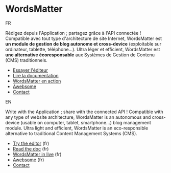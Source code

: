 # WordsMatter

FR

Rédigez depuis l'Application ; partagez grâce à l'API connectée ! Compatible avec tout type d'architecture de site Internet, WordsMatter est **un module de gestion de blog autonome et cross-device** (exploitable sur ordinateur, tablette, téléphone...). Ultra léger et efficient, WordsMatter est **une alternative écoresponsable** aux Systèmes de Gestion de Contenu (CMS) traditionnels.

* [Essayer l'éditeur](https://awebsomefr.github.io/WordsMatter/)
* [Lire la documentation](https://awebsomefr.github.io/WordsMatter/help.html)
* [WordsMatter en action](https://awebsome.fr/posts/awebsome-un-blog-ecoresponsable)
* [Awebsome](https://awebsome.fr)
* [Contact](https://awebsome.fr#contact)

EN

Write with the Application ; share with the connected API ! Compatible with any type of website architecture, WordsMatter is an autonomous and cross-device (usable on computer, tablet, smartphone...) blog management module. Ultra light and efficient, WordsMatter is an eco-responsible alternative to traditional Content Management Systems (CMS).

* [Try the editor](https://awebsomefr.github.io/WordsMatter/) (fr)
* [Read the doc](https://awebsomefr.github.io/WordsMatter/help.html) (fr)
* [WordsMatter in live](https://awebsome.fr/posts/awebsome-un-blog-ecoresponsable) (fr)
* [Awebsome](https://awebsome.fr) (fr)
* [Contact](https://awebsome.fr#contact)
